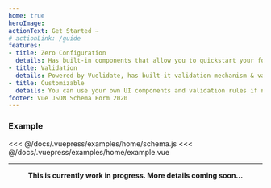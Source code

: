 ```yaml
---
home: true
heroImage:
actionText: Get Started →
# actionLink: /guide
features:
- title: Zero Configuration
  details: Has built-in components that allow you to quickstart your form with only JSON Schema provided
- title: Validation
  details: Powered by Vuelidate, has built-it validation mechanism & validation errors display
- title: Customizable
  details: You can use your own UI components and validation rules if needed
footer: Vue JSON Schema Form 2020
---
```


### Example

<<< @/docs/.vuepress/examples/home/schema.js
<<< @/docs/.vuepress/examples/home/example.vue
<Demo/>

---
<p style="text-align: center;"><b>This is currently work in progress. More details coming soon...</b></p>